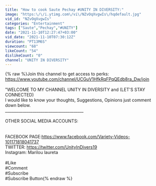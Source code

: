 ```yaml
---
title: "How to cook Saute Pechay #UNITY IN DIVERSITY:"
image: "https:\/\/i.ytimg.com\/vi\/NZvOqXvgwIs\/hqdefault.jpg"
vid_id: "NZvOqXvgwIs"
categories: "Entertainment"
tags: ["Saute","Pechay","#UNITY"]
date: "2021-11-10T12:27:47+03:00"
vid_date: "2021-11-10T07:30:12Z"
duration: "PT13M6S"
viewcount: "68"
likeCount: "54"
dislikeCount: "0"
channel: "UNITY IN DIVERSITY"
---
```

{% raw %}Join this channel to get access to perks:<br /><a rel="nofollow" target="blank" href="https://www.youtube.com/channel/UCGuV1HfkRqFPqQEdb8ra_Dw/join">https://www.youtube.com/channel/UCGuV1HfkRqFPqQEdb8ra_Dw/join</a><br /><br />&quot;WELCOME TO MY CHANNEL  UNITY IN DIVERSITY and (LET'S STAY CONNECTED)<br />I would like to know your thoughts, Suggestions, Opinions just comment down below.<br />________________________________________<br /><br />OTHER SOCIAL MEDIA ACCOUNTS:<br /><br /><br />FACEBOOK PAGE:<a rel="nofollow" target="blank" href="https://www.facebook.com/Variety-Videos-101171818041737">https://www.facebook.com/Variety-Videos-101171818041737</a><br />TWITTER: <a rel="nofollow" target="blank" href="https://twitter.com/UnityInDivers19">https://twitter.com/UnityInDivers19</a><br />Instagram: Marilou laureta<br /><br />#Like <br />#Comment<br />#Subscribe <br />#Subscribe Button{% endraw %}
